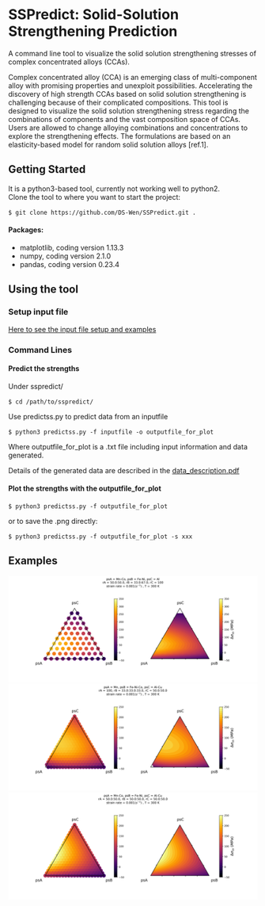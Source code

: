 # SSPredict: Solid-Solution Strengthening Prediction

A command line tool to visualize the solid solution strengthening stresses of complex concentrated alloys (CCAs).  
  
Complex concentrated alloy (CCA) is an emerging class of multi-component alloy with promising properties and unexploit possibilities. Accelerating the discovery of high strength CCAs based on solid solution strengthening is challenging because of their complicated compositions. This tool is designed to visualize the solid solution strengthening stress regarding the combinations of components and the vast composition space of CCAs. Users are allowed to change alloying combinations and concentrations to explore the strengthening effects. The formulations are based on an elasticity-based model for random solid solution alloys [ref.1].

## Getting Started
It is a python3-based tool, currently not working well to python2.  
Clone the tool to where you want to start the project:
```  
$ git clone https://github.com/DS-Wen/SSPredict.git .
```
#### Packages:
* matplotlib, coding version 1.13.3
* numpy, coding version 2.1.0
* pandas, coding version 0.23.4

## Using the tool

### Setup input file
[Here to see the input file setup and examples](/examples/input_guide.md)
### Command Lines
#### Predict the strengths
Under sspredict/ 
```
$ cd /path/to/sspredict/
```
Use predictss.py to predict data from an inputfile
```
$ python3 predictss.py -f inputfile -o outputfile_for_plot  
```
Where outputfile_for_plot is a .txt file including input information and data generated.  

Details of the generated data are described in the [data_description.pdf](examples/output_description.pdf)
#### Plot the strengths with the outputfile_for_plot
```
$ python3 predictss.py -f outputfile_for_plot
```
or to save the .png directly:
```
$ python3 predictss.py -f outputfile_for_plot -s xxx
```
## Examples
![](examples/MnFe-CoNi-Al/MnFe-CoNi-Al_plot.png)
![](examples/Mn-FeCoNi-AlCu/Mn-FeCoNi-AlCu_plot.png)
![](examples/MnFe-CoNi-AlCu/MnFe-CoNi-AlCu_plot.png)

     
